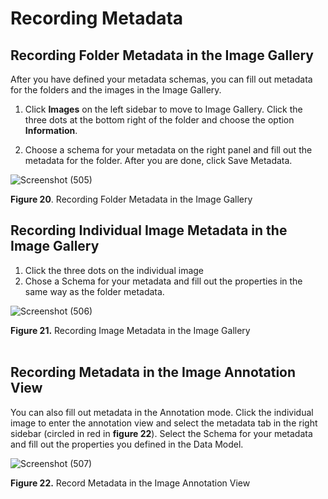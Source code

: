 # Recording Metadata
## Recording Folder Metadata in the Image Gallery

After you have defined your metadata schemas, you can fill out metadata for the folders and the images in the Image Gallery. 

1. Click **Images** on the left sidebar to move to Image Gallery. Click the three dots at the bottom right of the folder and choose the option **Information**.

1. Choose a schema for your metadata on the right panel and fill out the metadata for the folder. After you are done, click Save Metadata. 

![Screenshot (505)](https://github.com/rsimon/immarkus/assets/128056738/0dfafc68-fca7-4874-a8cb-1f9f9947504c)

**Figure 20**. Recording Folder Metadata in the Image Gallery
<br/>

## Recording Individual Image Metadata in the Image Gallery 
1. Click the three dots on the individual image 
2. Chose a Schema for your metadata and fill out the properties in the same way as the folder metadata.

![Screenshot (506)](https://github.com/rsimon/immarkus/assets/128056738/35ad3826-6688-4dd1-832c-ddc776168076)

**Figure 21.** Recording Image Metadata in the Image Gallery   
<br/>

## Recording Metadata in the Image Annotation View

You can also fill out metadata in the Annotation mode. Click the individual image to enter the annotation view and select the metadata tab in the right sidebar (circled in red in **figure 22**). Select the Schema for your metadata and fill out the properties you defined in the Data Model. 

![Screenshot (507)](https://github.com/rsimon/immarkus/assets/128056738/eaafd13a-7bd8-408e-aaa5-5a512bcce8ba)

**Figure 22.** Record Metadata in the Image Annotation View 
